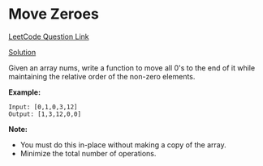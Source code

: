# Move Zeroes

[LeetCode Question Link](https://leetcode.com/explore/featured/card/top-interview-questions-easy/92/array/567/)

[Solution](https://github.com/apvasanth03/CodingProblem/blob/master/src/main/kotlin/com/vasanth/codingproblem/leetcode/topquestions/easy/array/MoveZeroes.kt)

Given an array nums, write a function to move all 0's to the end of it while maintaining the relative order of the non-zero elements.

**Example:**

```
Input: [0,1,0,3,12]
Output: [1,3,12,0,0]
```

**Note:**

* You must do this in-place without making a copy of the array.
* Minimize the total number of operations.